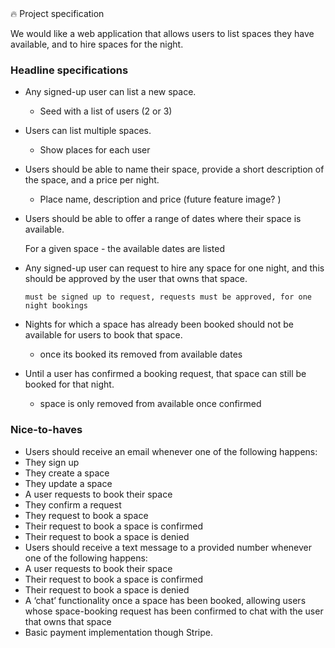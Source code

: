 <aside>
🔥 Project specification

We would like a web application that allows users to list spaces they have available, and to hire spaces for the night.

### Headline specifications

- Any signed-up user can list a new space.
    - Seed with a list of users (2 or 3)
- Users can list multiple spaces.
    - Show places for each user
- Users should be able to name their space, provide a short description of the space, and a price per night.
    - Place name, description and price (future feature image? )
- Users should be able to offer a range of dates where their space is available.
    
    For a given space - the available dates are listed
    
- Any signed-up user can request to hire any space for one night, and this should be approved by the user that owns that space.
    
      must be signed up to request, requests must be approved, for one night bookings 
    
- Nights for which a space has already been booked should not be available for users to book that space.
    - once its booked its removed from available dates
- Until a user has confirmed a booking request, that space can still be booked for that night.
    - space is only removed from available once confirmed

### Nice-to-haves

- Users should receive an email whenever one of the following happens:
- They sign up
- They create a space
- They update a space
- A user requests to book their space
- They confirm a request
- They request to book a space
- Their request to book a space is confirmed
- Their request to book a space is denied
- Users should receive a text message to a provided number whenever one of the following happens:
- A user requests to book their space
- Their request to book a space is confirmed
- Their request to book a space is denied
- A ‘chat’ functionality once a space has been booked, allowing users whose space-booking request has been confirmed to chat with the user that owns that space
- Basic payment implementation though Stripe.
</aside>